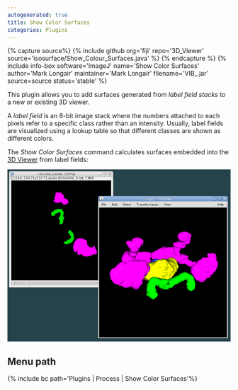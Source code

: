 ```yaml
---
autogenerated: true
title: Show Color Surfaces
categories: Plugins
---
```



{% capture source%}
{% include github org='fiji' repo='3D\_Viewer' source='isosurface/Show\_Colour\_Surfaces.java' %}
{% endcapture %}
{% include info-box software='ImageJ' name='Show Color Surfaces' author='Mark Longair' maintainer='Mark Longair' filename='VIB\_.jar' source=source status='stable' %}

This plugin allows you to add surfaces generated from *label field stacks* to a new or existing 3D viewer.

A *label field* is an 8-bit image stack where the numbers attached to each pixels refer to a specific class rather than an intensity. Usually, label fields are visualized using a lookup table so that different classes are shown as different colors.

The *Show Color Surfaces* command calculates surfaces embedded into the [3D Viewer](/plugins/3d-viewer) from label fields:

![](/media/show-color-surfaces-reduced.png "Show-color-surfaces-reduced.png")

## Menu path

{% include bc path='Plugins | Process | Show Color Surfaces'%}


